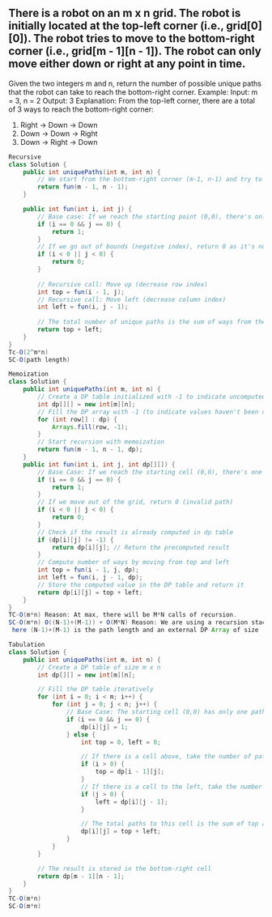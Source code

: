 ## There is a robot on an m x n grid. The robot is initially located at the top-left corner (i.e., grid[0][0]). The robot tries to move to the bottom-right corner (i.e., grid[m - 1][n - 1]). The robot can only move either down or right at any point in time.
Given the two integers m and n, return the number of possible unique paths that the robot can take to reach the bottom-right corner.
Example:
Input: m = 3, n = 2
Output: 3
Explanation: From the top-left corner, there are a total of 3 ways to reach the bottom-right corner:
1. Right -> Down -> Down
2. Down -> Down -> Right
3. Down -> Right -> Down

```java
Recursive
class Solution {
    public int uniquePaths(int m, int n) {
        // We start from the bottom-right corner (m-1, n-1) and try to reach (0,0)
        return fun(m - 1, n - 1);
    }

    public int fun(int i, int j) {
        // Base case: If we reach the starting point (0,0), there's only one way (staying there)
        if (i == 0 && j == 0) {
            return 1;
        }
        // If we go out of bounds (negative index), return 0 as it's not a valid path
        if (i < 0 || j < 0) {
            return 0;
        }
        
        // Recursive call: Move up (decrease row index)
        int top = fun(i - 1, j);
        // Recursive call: Move left (decrease column index)
        int left = fun(i, j - 1);
        
        // The total number of unique paths is the sum of ways from the top and left
        return top + left;
    }
}
Tc-O(2^m*n)
SC-O(path length)
```

```java
Memoization
class Solution {
    public int uniquePaths(int m, int n) {
        // Create a DP table initialized with -1 to indicate uncomputed values
        int dp[][] = new int[m][n];
        // Fill the DP array with -1 (to indicate values haven't been computed yet)
        for (int row[] : dp) {
            Arrays.fill(row, -1);
        }
        // Start recursion with memoization
        return fun(m - 1, n - 1, dp);
    }
    public int fun(int i, int j, int dp[][]) {
        // Base Case: If we reach the starting cell (0,0), there's one way to be there
        if (i == 0 && j == 0) {
            return 1;
        }
        // If we move out of the grid, return 0 (invalid path)
        if (i < 0 || j < 0) {
            return 0;
        }
        // Check if the result is already computed in dp table
        if (dp[i][j] != -1) {
            return dp[i][j]; // Return the precomputed result
        }
        // Compute number of ways by moving from top and left
        int top = fun(i - 1, j, dp);
        int left = fun(i, j - 1, dp);
        // Store the computed value in the DP table and return it
        return dp[i][j] = top + left;
    }
}
TC-O(m*n) Reason: At max, there will be M*N calls of recursion.
SC-O(m*n) O((N-1)+(M-1)) + O(M*N) Reason: We are using a recursion stack space: O((N-1)+(M-1)),
 here (N-1)+(M-1) is the path length and an external DP Array of size ‘M*N’.
```

```java
Tabulation
class Solution {
    public int uniquePaths(int m, int n) {
        // Create a DP table of size m x n
        int dp[][] = new int[m][n];

        // Fill the DP table iteratively
        for (int i = 0; i < m; i++) {
            for (int j = 0; j < n; j++) {
                // Base Case: The starting cell (0,0) has only one path (staying there)
                if (i == 0 && j == 0) {
                    dp[i][j] = 1;
                } else {
                    int top = 0, left = 0;

                    // If there is a cell above, take the number of paths from there
                    if (i > 0) {
                        top = dp[i - 1][j];
                    }
                    // If there is a cell to the left, take the number of paths from there
                    if (j > 0) {
                        left = dp[i][j - 1];
                    }

                    // The total paths to this cell is the sum of top and left
                    dp[i][j] = top + left;
                }
            }
        }

        // The result is stored in the bottom-right cell
        return dp[m - 1][n - 1];
    }
}
TC-O(m*n)
SC-O(m*n)
```

```java

```
